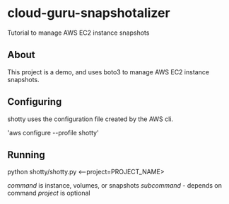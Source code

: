 # cloud-guru-snapshotalizer
Tutorial to manage AWS EC2 instance snapshots

## About
This project is a demo, and uses boto3 to manage AWS EC2 instance snapshots.

## Configuring
shotty uses the configuration file created by the AWS cli.

'aws configure --profile shotty'

## Running
python shotty/shotty.py <command> <subcommand>
<--project=PROJECT_NAME>

*command* is instance, volumes, or snapshots
*subcommand* - depends on command
*project* is optional
